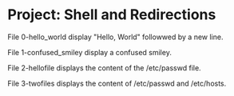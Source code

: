 # Project: Shell and Redirections
File 0-hello_world display "Hello, World" followwed by a new line.  

File 1-confused_smiley display a confused smiley. 

File 2-hellofile displays the content of the /etc/passwd file.  

File 3-twofiles displays the content of /etc/passwd and /etc/hosts.  


